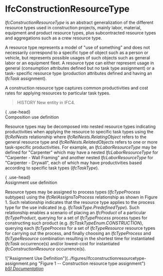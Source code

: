 IfcConstructionResourceType
===========================
_IfcConstructionResourceType_ is an abstract generalization of the different
resource types used in construction projects, mainly labor, material,
equipment and product resource types, plus subcontracted resource types and
aggregations such as a crew resource type.  
  
A resource type represents a model of "use of something" and does not
necessarily correspond to a specific type of object such as a person or
vehicle, but represents possible usages of such objects such as general labor
or an equipment fleet. A resource type can either represent usage in general
(consumption attributes defined but no task type assignment) or a task-
specific resource type (production attributes defined and having an _IfcTask_
assignment).  
  
A construction resource type captures common productivities and cost rates for
applying resources to particular task types.  
  
> HISTORY  New entity in IFC4.  
  
{ .use-head}  
Composition use definition  
  
Resource types may be decomposed into nested resource types indicating
productivities when applying the resource to specific task types using the
_IfcRelNests_ relationship where _IfcRelNests.RelatingObject_ refers to the
general resource type and _IfcRelNests.RelatedObjects_ refers to one or more
task-specific productivities. For example, an _IfcLaborResourceType_ may be
defined for "Carpenter" which may have a nested _IfcLaborResourceType_ for
"Carpenter - Wall Framing" and another nested _IfcLaborResourceType_ for
"Carpenter - Drywall", each of which may have productivities based according
to specific task types (_IfcTaskType_).  
  
{ .use-head}  
Assignment use definition  
  
Resource types may be assigned to process types (_IfcTypeProcess_ subtypes)
using the _IfcRelAssignsToProcess_ relationship as shown in Figure 1. Such
relationship indicates that the resource type applies to the process type for
the use indicated (e.g. _IfcTaskType.PredefinedType_). Such relationship
enables a scenario of placing an _IfcProduct_ of a particular
_IfcTypeProduct_, querying for a set of _IfcTypeProcess_ process types for
constructing such product (e.g. _IfcTaskTypeEnum.CONSTRUCTION_), querying each
_IfcTypeProcess_ for a set of _IfcTypeResource_ resource types for carrying
out the process, and finally choosing an _IfcTypeProcess_ and
_IfcTypeResource_ combination resulting in the shortest time for instantiated
_IfcTask_ occurrence(s) and/or lowest-cost for instantiated
_IfcConstructionResource_ occurrence(s).  
  
!["Assignment Use Definition"](../figures/ifcconstructionresourcetype-
assignment.png "Figure 1 -- Construction resource type assignment")  
[ _bSI
Documentation_](https://standards.buildingsmart.org/IFC/DEV/IFC4_2/FINAL/HTML/schema/ifcconstructionmgmtdomain/lexical/ifcconstructionresourcetype.htm)


